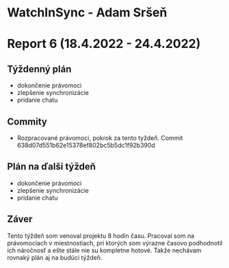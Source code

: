 # WatchInSync - Adam Sršeň
# Report 6 (18.4.2022 - 24.4.2022)
## Týždenný plán

 - dokončenie právomoci
 - zlepšenie synchronizácie
 - pridanie chatu

## Commity
 - Rozpracované právomoci, pokrok za tento tyždeň. Commit 638d07d551b62e15378ef802bc5b5dc1f92b390d

## Plán na ďalši týždeň

 - dokončenie právomoci
 - zlepšenie synchronizácie
 - pridanie chatu

## Záver
Tento týždeň som venoval projektu 8 hodín času. Pracoval som na právomociach v miestnostiach, pri ktorých som výrazne časovo podhodnotil ich náročnosť a ešte stále nie su kompletne hotové. Takže nechávam rovnaký plán aj na budúci týždeň. 